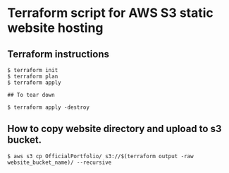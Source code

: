# Terraform script for AWS S3 static website hosting

## Terraform instructions
```
$ terraform init
$ terraform plan
$ terraform apply

## To tear down

$ terraform apply -destroy
```


## How to copy website directory and upload to s3 bucket.
```
$ aws s3 cp OfficialPortfolio/ s3://$(terraform output -raw website_bucket_name)/ --recursive
```